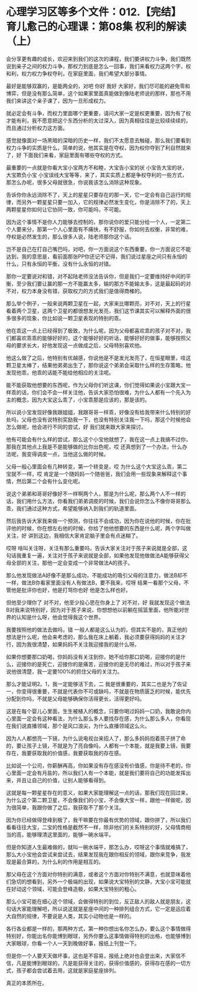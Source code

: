 # 心理学习区等多个文件：012.【完结】育儿愈己的心理课：第08集 权利的解读（上）

会分享更有趣的成长，欢迎来到我们的这次的课程，我们要讲权力斗争，我们既然说到亲子之间的权力斗争，那权力到底是怎么一回事，我们来看权力这两个字，权和利，权力权力争权夺利，在家庭里面，我们希望大部分事情。

最好是能够双赢的，是能两全的，对吧 你好 我好 大家好，我们尽可能的避免零和博弈，但是没有那么简单，这个如果家里面真能做到像陆老师说的那样，那也不用我们来讲这个亲子课了，因为一旦形成权力。

就必定会有斗争，而权力里面哪个更重要，请问大家一定是权更重要，因为有了权才能有利，我不愿意把这个东西分析的太过深入，因为真相往往是比较续续续的，而且通过分析权力这方面。

感觉就像面对一场黑暗的深暗的历史一样，我们不太愿意去触碰，那么我们要看到权力斗争的实质是什么，简单的说，他其实是在夺权，因为权你夺到了利自然就来了，好 下面我们来看，家庭里面有哪些夺权的方式。

最重要的一点就是你看大宝小宝两方不和睦，大宝告小宝的状 小宝告大宝的状，大宝欺负小宝 小宝误线大宝等等，来了，其实实质上都是争权夺利的一些方式，那怎么办呢，很多父母就很急，你说我该怎么消除这种现象。

告诉你你永远消除不了，天上的星星只要存在的那一天，它一定会有自己运行的规律，而另外一颗星星只要一加入，它的规律必然发生变化，你是消除不了的，天上两颗星星你如何让它协同一致，你可能吗，不可能。

因为这个事情不是你人力能够去控制的，那你说你的爱只能分给一个人，一定第二个人要来分，那第一个人心里面有不痛快，有不舒服，你如何去权衡，非常的难，夺权是必然发生的，那么很多人说，陆老师那你这个话。

岂不是自己在打自己嘴巴吗，对吧，你一方面说这个东西重要，你一方面说它不能达到，我的意思是，看前面那张PP你还记不记得，我们说过星座之间只有永恒的什么，只有永恒的平衡，没有什么永恒的对错。

那你一定要说对和错，对不起陆老师没法告诉你，但是我们一定要维持好中间的平衡，至少我们要让赢的那一方不能赢太多，输的那方不能输太多，这是最起码的对不对，权力本身没有错，获取权力的方式我们是值得商榷的。

那么举个例子，一般来说两颗卫星在一起，大家来比哪颗亮，对不对，天上的行星看着两个卫星，这两个卫星的都很想发光发亮，我们这节课其实可以解释外面的很多很多的现象，你比如说一颗卫星表现的特别的乖。

他在乖这一点上已经得到了极致，为什么呢，因为父母都喜欢乖的孩子对不对，我们都喜欢乖乖的能够好好的，这个能够好好的听话，能够好好的做事，能够按照父母的要求长大，好他发现这一点做成之后，父母特别喜欢他。

他这么做了之后，他特别有优越感，你说他是不是发光发亮了，在恒星眼里，哇这颗卫星太棒了，结果他弟弟出生了，那你说这个弟弟会采取什么样的生存策略，他发现他乖，他乖的话能不能给他相应的关注呢。

能不能获取他想要的东西呢，作为父母你们听这课，你们觉得如果说小宝跟大宝一样乖的话，你们会不会一样关注他，告诉大家恐怕很难，为什么人都有一个先入为主的概念，因为大宝这么乖了，小宝乖那是应该的，那是该的。

所以说小宝发现好像我跟姐姐，我跟哥哥一样乖，好像没有给我带来什么特别的好处吗，父母也没有说特别奖励我一下，也没有特别关注我一下吗，那这个时候他会怎么做呢，他会进行不同的尝试，好 我们就来跟大家来探讨。

他有可能会有什么样的尝试，那么这个小宝他就想了，我在这一点上我搞不过你，那我在其他点上我是不是能够做的比你出色呢，哎 还真想到了一个办法，什么办法呢，我变得调皮一点，当他这么做的时候。

父母一般心里面会有几种转变，第一个转变是，哎 为什么这个大宝这么乖，第二宝就不一样，哎 肯定是一个随妈妈一个随爸爸，我们会用一些现象来解释这个事情，然后第二个会有什么变化呢。

说这个弟弟和哥哥好像好不一样啊两个人，那是为什么呢，那么两个人不一样的话，我们用什么方法，你看我们弟弟调皮的时候，我们会说你怎么不像你哥哥那么乖，我们通过这种方式，希望能够纳入到我们的轨道里面。

然后我告诉大家我来做一个预测，你往往不会成功，因为你在说他的时候，你在批评他的时候，你在想左右他的时候，你给了他他想要的东西是什么呢，两个字叫做关注，好 讲到这边，我相信大家肯定脑子里会有点迷糊了。

哎呀 啥叫关注呀，关注有那么重要吗，告诉大家关注对于孩子来说就是全部，这句话我重复一遍，关注对于孩子来说就是全部，如果他发现他做做法A能够获得父母全部的关注，那他一定会变成一个非常做法A的孩子。

那么他发现做法A好像不是那么成功，不能成功的吸引父母的注意力，做法B却不一样，做法B你看家里面没有人有做法B，要不我来，哎呀 结果一看那个父母，不管他是批评你也好，他是打骂你也好 他是怎么样也好。

但他至少理你了 对不对，他至少投心思在你身上了 对不对，好 我就发现这个做法B对我来说特别好，因为对于孩子来说，你想想他以前躺在摇篮里面，他所能对世界的认知是什么呀，他会觉得我这个世界。

我要按照他的做法去做吗，错 一般人都是这么认为的，但其实不是的，真正他的想法是什么呢，他会来考虑的，那么我在床上躺着，我必须要获得妈妈的关注才行，因为我很清楚，如果妈妈不关注我迎接我的是什么呀。

如果你想要那口奶喝，你妈妈没有关注到你，她不给你那口奶喝，迎接你的是什么，迎接你的是死亡，迎接你的是痛苦，迎接你的是无尽的难过，所以对于孩子来说他很清楚，我一定要100%的抓住父母的关注力。

那么才能证明2。1，我一定能够活下去，二 我是很重要的，其实二也是为了佐证一，你变得很重要，不就是代表你不可或缺吗，不就是在物质匮乏的时候，能优先分配到你吗，不就是父母能够确保你活得更长，活得更好吗。

这是在每个婴儿心里面，生生被植入的概念，只要你喝过妈妈一口奶，我敢说你内心里面一定会有这种看法，为什么那么多人要找存在感，为什么那么多人，你看现在我们说直播领域，那个是风口浪尖，为什么直播领域这么火。

因为人人都想亮一下镜，为什么说电视台来招人了，那么多妈妈抱着孩子拼了命的，要让孩子上镜，不就是为了亮自像吗，人都有一个本能，就是我要上镜，我要存在，我要获取我的价值感，我要获取我的存在感。

比如说一个公司，你薪酬再高，你如果没有存在感没有价值感，你是待不老的，你心里面一定会有月盐的，所以我们人有一个本能，就是我们要将自己的功能发挥出来，并且让自己的价值，让别人能够看得到。

这就是每一颗星星存在的意义，如果大家能理解这一点的话，那我们现在回过来，为什么这个第二颗卫星，不会像我们的小宝，不会像大宝一样，跟他一样做呢，因为很简单，我跟你做了之后，我获取不了那个关注。

因为你已经做得登峰到极了，我干嘛要在你最有优势的领域，跟你拼了，所以我们看看往往大宝，二宝的性格是截然不一样，除非他们的关系特别的好，父母情商相当的高，能够理清这里面的，能够一碗水端平。

但是你知道人生最难做的，就叫一碗水端平，那怎么办，哎呀这个事情就难搞了，那么大小宝他会尝试来尝试去，结果发现我在跟你相反的领域，跟你来竞争，我发现是最合算的，为什么利的作用是相互的。

那父母在这个方面对你特别的满意，或者这个方面对你特别不满意，也就意味着他们急切的想看到，另外一个极端的出现，如果说大宝特别的文静，大宝小宝可能就在好动这个领域，可能会登峰造极，如果大宝特别的粗心。

那么小宝可能在细心这个领域，会做得特别的到位，反正敌人的敌人就是朋友，这句话大家能理解吧，所以说这就是星座中间的一种排列组合方式，它一定是运应着大自然的规律，不要说是人类，其实小动物也是一样的。

各行各业都是一样的，那两种方式，第一种你想出名你怎么办，要么这个事情做得特别好，你能出名你能博到眼球，另外你要么这事情做得特别的出格，也能够博到大家眼球，你看一个人一天到晚做好事，报纸上刊登一下。

但是你一个人要天天做坏事，这也是不容易，报纸上绝对也会登出来，大家信不信，凡是能博到眼球的，凡是能获得关注的，获得价值感的，获得存在感的一切方式，孩子都会尝试着去用，这就是家庭星座排列。

真正的本质所在。
